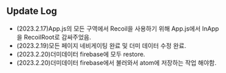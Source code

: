## Update Log

- (2023.2.17)App.js의 모든 구역에서 Recoil을 사용하기 위해 App.js에서 InApp을 RecoilRoot로 감싸주었음.
- (2023.2.19)모든 페이지 네비게이팅 완료 및 더미 데이터 수정 완료.
- (2023.2.20)더미데이터 firebase에 모두 restore.
- (2023.2.20)더미데이터 firebase에서 불러와서 atom에 저장하는 작업 해야함.
